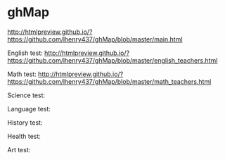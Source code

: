 # ghMap


http://htmlpreview.github.io/?https://github.com/lhenry437/ghMap/blob/master/main.html


English test:
http://htmlpreview.github.io/?https://github.com/lhenry437/ghMap/blob/master/english_teachers.html

Math test:
http://htmlpreview.github.io/?https://github.com/lhenry437/ghMap/blob/master/math_teachers.html

Science test:

Language test:

History test:

Health test:

Art test:
